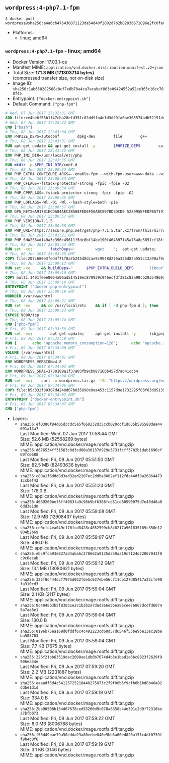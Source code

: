 ## `wordpress:4-php7.1-fpm`

```console
$ docker pull wordpress@sha256:a4a6cb476430871123da54d40f2002d7b2b82036671896e2fc6fa69157d46667
```

-	Platforms:
	-	linux; amd64

### `wordpress:4-php7.1-fpm` - linux; amd64

-	Docker Version: 17.03.1-ce
-	Manifest MIME: `application/vnd.docker.distribution.manifest.v2+json`
-	Total Size: **171.3 MB (171303714 bytes)**  
	(compressed transfer size, not on-disk size)
-	Image ID: `sha256:1ab658282568e8cf7e6b78a4ca7acabef803e09424552a52ee365c16ec780f45`
-	Entrypoint: `["docker-entrypoint.sh"]`
-	Default Command: `["php-fpm"]`

```dockerfile
# Wed, 07 Jun 2017 17:32:31 GMT
ADD file:ce4be6f55b1f47cba28efd351c82dd9fa4efd3d29fa0ae365574adb52151dda1 in / 
# Wed, 07 Jun 2017 17:32:32 GMT
CMD ["bash"]
# Thu, 08 Jun 2017 22:43:04 GMT
ENV PHPIZE_DEPS=autoconf 		dpkg-dev 		file 		g++ 		gcc 		libc-dev 		libpcre3-dev 		make 		pkg-config 		re2c
# Thu, 08 Jun 2017 22:43:31 GMT
RUN apt-get update && apt-get install -y 		$PHPIZE_DEPS 		ca-certificates 		curl 		libedit2 		libsqlite3-0 		libxml2 		xz-utils 	--no-install-recommends && rm -r /var/lib/apt/lists/*
# Thu, 08 Jun 2017 22:43:32 GMT
ENV PHP_INI_DIR=/usr/local/etc/php
# Thu, 08 Jun 2017 22:43:35 GMT
RUN mkdir -p $PHP_INI_DIR/conf.d
# Thu, 08 Jun 2017 23:00:32 GMT
ENV PHP_EXTRA_CONFIGURE_ARGS=--enable-fpm --with-fpm-user=www-data --with-fpm-group=www-data
# Thu, 08 Jun 2017 23:00:33 GMT
ENV PHP_CFLAGS=-fstack-protector-strong -fpic -fpie -O2
# Thu, 08 Jun 2017 23:00:34 GMT
ENV PHP_CPPFLAGS=-fstack-protector-strong -fpic -fpie -O2
# Thu, 08 Jun 2017 23:00:35 GMT
ENV PHP_LDFLAGS=-Wl,-O1 -Wl,--hash-style=both -pie
# Thu, 08 Jun 2017 23:00:57 GMT
ENV GPG_KEYS=A917B1ECDA84AEC2B568FED6F50ABC807BD5DCD0 528995BFEDFBA7191D46839EF9BA0ADA31CBD89E
# Thu, 08 Jun 2017 23:00:57 GMT
ENV PHP_VERSION=7.1.5
# Thu, 08 Jun 2017 23:00:58 GMT
ENV PHP_URL=https://secure.php.net/get/php-7.1.5.tar.xz/from/this/mirror PHP_ASC_URL=https://secure.php.net/get/php-7.1.5.tar.xz.asc/from/this/mirror
# Thu, 08 Jun 2017 23:01:21 GMT
ENV PHP_SHA256=d149a3c396c45611f5dc6bf14be190f464897145a76a8e5851cf18ff7094f6ac PHP_MD5=fb0702321c7aceac68c82b8c7a10d196
# Thu, 08 Jun 2017 23:03:33 GMT
RUN set -xe; 		fetchDeps=' 		wget 	'; 	apt-get update; 	apt-get install -y --no-install-recommends $fetchDeps; 	rm -rf /var/lib/apt/lists/*; 		mkdir -p /usr/src; 	cd /usr/src; 		wget -O php.tar.xz "$PHP_URL"; 		if [ -n "$PHP_SHA256" ]; then 		echo "$PHP_SHA256 *php.tar.xz" | sha256sum -c -; 	fi; 	if [ -n "$PHP_MD5" ]; then 		echo "$PHP_MD5 *php.tar.xz" | md5sum -c -; 	fi; 		if [ -n "$PHP_ASC_URL" ]; then 		wget -O php.tar.xz.asc "$PHP_ASC_URL"; 		export GNUPGHOME="$(mktemp -d)"; 		for key in $GPG_KEYS; do 			gpg --keyserver ha.pool.sks-keyservers.net --recv-keys "$key"; 		done; 		gpg --batch --verify php.tar.xz.asc php.tar.xz; 		rm -r "$GNUPGHOME"; 	fi; 		apt-get purge -y --auto-remove $fetchDeps
# Thu, 08 Jun 2017 23:03:35 GMT
COPY file:207c686e3fed4f71f8a7b245d8dcae9c9048d276a326d82b553c12a90af0c0ca in /usr/local/bin/ 
# Thu, 08 Jun 2017 23:09:13 GMT
RUN set -xe 	&& buildDeps=" 		$PHP_EXTRA_BUILD_DEPS 		libcurl4-openssl-dev 		libedit-dev 		libsqlite3-dev 		libssl-dev 		libxml2-dev 	" 	&& apt-get update && apt-get install -y $buildDeps --no-install-recommends && rm -rf /var/lib/apt/lists/* 		&& export CFLAGS="$PHP_CFLAGS" 		CPPFLAGS="$PHP_CPPFLAGS" 		LDFLAGS="$PHP_LDFLAGS" 	&& docker-php-source extract 	&& cd /usr/src/php 	&& gnuArch="$(dpkg-architecture --query DEB_BUILD_GNU_TYPE)" 	&& ./configure 		--build="$gnuArch" 		--with-config-file-path="$PHP_INI_DIR" 		--with-config-file-scan-dir="$PHP_INI_DIR/conf.d" 				--disable-cgi 				--enable-ftp 		--enable-mbstring 		--enable-mysqlnd 				--with-curl 		--with-libedit 		--with-openssl 		--with-zlib 				--with-pcre-regex=/usr 		--with-libdir="lib/$gnuArch" 				$PHP_EXTRA_CONFIGURE_ARGS 	&& make -j "$(nproc)" 	&& make install 	&& { find /usr/local/bin /usr/local/sbin -type f -executable -exec strip --strip-all '{}' + || true; } 	&& make clean 	&& cd / 	&& docker-php-source delete 		&& apt-get purge -y --auto-remove -o APT::AutoRemove::RecommendsImportant=false $buildDeps 		&& pecl update-channels 	&& rm -rf /tmp/pear ~/.pearrc
# Thu, 08 Jun 2017 23:09:16 GMT
COPY multi:1401feee8064a06ad514519ec870939c946ecfdf381c82a90cb2035486938ee9 in /usr/local/bin/ 
# Thu, 08 Jun 2017 23:09:18 GMT
ENTRYPOINT ["docker-php-entrypoint"]
# Thu, 08 Jun 2017 23:09:19 GMT
WORKDIR /var/www/html
# Thu, 08 Jun 2017 23:09:21 GMT
RUN set -ex 	&& cd /usr/local/etc 	&& if [ -d php-fpm.d ]; then 		sed 's!=NONE/!=!g' php-fpm.conf.default | tee php-fpm.conf > /dev/null; 		cp php-fpm.d/www.conf.default php-fpm.d/www.conf; 	else 		mkdir php-fpm.d; 		cp php-fpm.conf.default php-fpm.d/www.conf; 		{ 			echo '[global]'; 			echo 'include=etc/php-fpm.d/*.conf'; 		} | tee php-fpm.conf; 	fi 	&& { 		echo '[global]'; 		echo 'error_log = /proc/self/fd/2'; 		echo; 		echo '[www]'; 		echo '; if we send this to /proc/self/fd/1, it never appears'; 		echo 'access.log = /proc/self/fd/2'; 		echo; 		echo 'clear_env = no'; 		echo; 		echo '; Ensure worker stdout and stderr are sent to the main error log.'; 		echo 'catch_workers_output = yes'; 	} | tee php-fpm.d/docker.conf 	&& { 		echo '[global]'; 		echo 'daemonize = no'; 		echo; 		echo '[www]'; 		echo 'listen = [::]:9000'; 	} | tee php-fpm.d/zz-docker.conf
# Thu, 08 Jun 2017 23:09:23 GMT
EXPOSE 9000/tcp
# Thu, 08 Jun 2017 23:09:24 GMT
CMD ["php-fpm"]
# Fri, 09 Jun 2017 07:33:58 GMT
RUN set -ex; 		apt-get update; 	apt-get install -y 		libjpeg-dev 		libpng12-dev 	; 	rm -rf /var/lib/apt/lists/*; 		docker-php-ext-configure gd --with-png-dir=/usr --with-jpeg-dir=/usr; 	docker-php-ext-install gd mysqli opcache
# Fri, 09 Jun 2017 07:33:59 GMT
RUN { 		echo 'opcache.memory_consumption=128'; 		echo 'opcache.interned_strings_buffer=8'; 		echo 'opcache.max_accelerated_files=4000'; 		echo 'opcache.revalidate_freq=2'; 		echo 'opcache.fast_shutdown=1'; 		echo 'opcache.enable_cli=1'; 	} > /usr/local/etc/php/conf.d/opcache-recommended.ini
# Fri, 09 Jun 2017 07:34:00 GMT
VOLUME [/var/www/html]
# Fri, 09 Jun 2017 07:34:01 GMT
ENV WORDPRESS_VERSION=4.8
# Fri, 09 Jun 2017 07:34:02 GMT
ENV WORDPRESS_SHA1=3738189a1f37a03fb9cb087160b457d7a641ccb4
# Fri, 09 Jun 2017 07:34:04 GMT
RUN set -ex; 	curl -o wordpress.tar.gz -fSL "https://wordpress.org/wordpress-${WORDPRESS_VERSION}.tar.gz"; 	echo "$WORDPRESS_SHA1 *wordpress.tar.gz" | sha1sum -c -; 	tar -xzf wordpress.tar.gz -C /usr/src/; 	rm wordpress.tar.gz; 	chown -R www-data:www-data /usr/src/wordpress
# Fri, 09 Jun 2017 07:34:06 GMT
COPY file:b5c332f80307d4248d07b035890c0ea453c1157d9e1732225f83f63d851392b5 in /usr/local/bin/ 
# Fri, 09 Jun 2017 07:34:07 GMT
ENTRYPOINT ["docker-entrypoint.sh"]
# Fri, 09 Jun 2017 07:34:07 GMT
CMD ["php-fpm"]
```

-	Layers:
	-	`sha256:ef0380f84d05d3cdc5a5f660232d35ccb020ccf1d635b585580dea44691a13a7`  
		Last Modified: Wed, 07 Jun 2017 17:58:44 GMT  
		Size: 52.6 MB (52568269 bytes)  
		MIME: application/vnd.docker.image.rootfs.diff.tar.gzip
	-	`sha256:d676534ff31563c0d3cd60a30137d929e3731fcff3702b1dab1690cf60fc6688`  
		Last Modified: Fri, 09 Jun 2017 05:51:50 GMT  
		Size: 82.5 MB (82493636 bytes)  
		MIME: application/vnd.docker.image.rootfs.diff.tar.gzip
	-	`sha256:c80a1f6ddd8d3ad32ed2207ec2ddba3002af112fdc44df8a268644731ccbef42`  
		Last Modified: Fri, 09 Jun 2017 05:51:23 GMT  
		Size: 178.0 B  
		MIME: application/vnd.docker.image.rootfs.diff.tar.gzip
	-	`sha256:4669260bef5ff4083fa9c96b9bf6368fcd51cd80590075d7e40d48a06dd3e1d0`  
		Last Modified: Fri, 09 Jun 2017 05:59:08 GMT  
		Size: 12.9 MB (12908437 bytes)  
		MIME: application/vnd.docker.image.rootfs.diff.tar.gzip
	-	`sha256:ce0cfc4ea049c170fcd8428c4852599cb8c8217a961835169c350e12904b2b69`  
		Last Modified: Fri, 09 Jun 2017 05:59:07 GMT  
		Size: 496.0 B  
		MIME: application/vnd.docker.image.rootfs.diff.tar.gzip
	-	`sha256:ebc9fca93e827ad4aba6c278662a9135d559aa19c7124d22067043f8c9c6ecab`  
		Last Modified: Fri, 09 Jun 2017 05:59:12 GMT  
		Size: 13.1 MB (13080621 bytes)  
		MIME: application/vnd.docker.image.rootfs.diff.tar.gzip
	-	`sha256:325f0d444dcf7975d032fde5c637ebe56c711cb127d85417a22cfe90fa310cd3`  
		Last Modified: Fri, 09 Jun 2017 05:59:04 GMT  
		Size: 2.1 KB (2117 bytes)  
		MIME: application/vnd.docker.image.rootfs.diff.tar.gzip
	-	`sha256:8c4848b3b5f83851e2c1b3b2a7dada66e5bea85cee76867dcdfd60749a7ae8e1`  
		Last Modified: Fri, 09 Jun 2017 05:59:04 GMT  
		Size: 130.0 B  
		MIME: application/vnd.docker.image.rootfs.diff.tar.gzip
	-	`sha256:0196b75ea169d0fddf6c4c492223cd60d57d6546f55be9be13ec18beba583703`  
		Last Modified: Fri, 09 Jun 2017 05:59:04 GMT  
		Size: 7.7 KB (7675 bytes)  
		MIME: application/vnd.docker.image.rootfs.diff.tar.gzip
	-	`sha256:226f21bb63519dec2090ae1db0b7674d4b3e1bad1a6bc8823f2629f9906ea34e`  
		Last Modified: Fri, 09 Jun 2017 07:59:20 GMT  
		Size: 2.2 MB (2231887 bytes)  
		MIME: application/vnd.docker.image.rootfs.diff.tar.gzip
	-	`sha256:eaaadf5d4c54125725210440275873c2f9f06b5f9cfb0b1bd8b46a82ddbe1d1d`  
		Last Modified: Fri, 09 Jun 2017 07:59:19 GMT  
		Size: 334.0 B  
		MIME: application/vnd.docker.image.rootfs.diff.tar.gzip
	-	`sha256:2bb90508b154d67678ced55200d9c078a8358c44e391c2d9f72318be27bfb073`  
		Last Modified: Fri, 09 Jun 2017 07:59:22 GMT  
		Size: 8.0 MB (8006788 bytes)  
		MIME: application/vnd.docker.image.rootfs.diff.tar.gzip
	-	`sha256:f58d49bae79a50edda29a80eebe040e9bb3a60ed820a151c4df0739ff9b4c8f6`  
		Last Modified: Fri, 09 Jun 2017 07:59:19 GMT  
		Size: 3.1 KB (3146 bytes)  
		MIME: application/vnd.docker.image.rootfs.diff.tar.gzip
